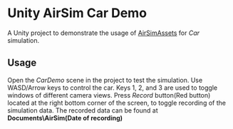 # Unity AirSim Car Demo

A Unity project to demonstrate the usage of [AirSimAssets](https://gitlab.com/prabhakarperigmail/AirSimUnityPort/tree/add-unity-modules/Unity/AirSimAssets) for *Car* simulation.

## Usage

Open the *CarDemo* scene in the project to test the simulation. Use WASD/Arrow keys to control the car.
Keys 1, 2, and 3 are used to toggle windows of different camera views.
Press *Record* button(Red button) located at the right bottom corner of the screen, to toggle recording of the simulation data. The recorded data can be found at **Documents\AirSim\(Date of recording)**
